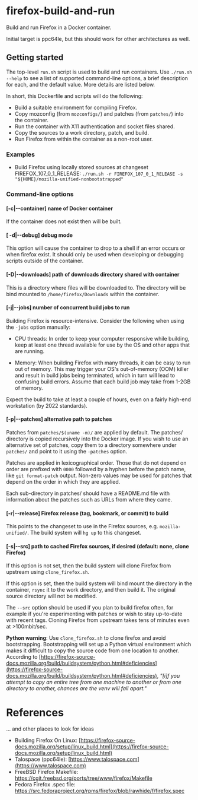 # firefox-build-and-run
Build and run Firefox in a Docker container.

Initial target is ppc64le, but this should work for other architectures as well.

## Getting started

The top-level `run.sh` script is used to build and run containers. Use `./run.sh --help` to see a list of supported command-line options, a brief description for each, and the default value. More details are listed below.

In short, this Dockerfile and scripts will do the following:
* Build a suitable environment for compiling Firefox.
* Copy mozconfig (from `mozconfigs/`) and patches (from `patches/`) into the container.
* Run the container with X11 authentication and socket files shared.
* Copy the sources to a work directory, patch, and build.
* Run Firefox from within the container as a non-root user.

### Examples
* Build Firefox using locally stored sources at changeset FIREFOX_107_0_1_RELEASE: `./run.sh -r FIREFOX_107_0_1_RELEASE -s "${HOME}/mozilla-unified-nonbootstrapped"`


### Command-line options
#### [-c|--container]       name of Docker container

If the container does not exist then will be built.

#### [ -d|--debug]           debug mode

This option will cause the container to drop to a shell if an error occurs or when firefox exist. It should only be used when developing or debugging scripts outside of the container.

#### [-D|--downloads]       path of downloads directory shared with container

This is a directory where files will be downloaded to. The directory will be bind mounted to `/home/firefox/Downloads` within the container.

#### [-j|--jobs]            number of concurrent build jobs to run

Building Firefox is resource-intensive. Consider the following when using the `-jobs` option manually:
* CPU threads: In order to keep your computer responsive while building, keep at least one thread available for use by the OS and other apps that are running.

* Memory: When building Firefox with many threads, it can be easy to run out of memory. This may trigger your OS's out-of-memory (OOM) killer and result in build jobs being terminated, which in turn will lead to confusing build errors. Assume that each build job may take from 1-2GB of memory.

Expect the build to take at least a couple of hours, even on a fairly high-end workstation (by 2022 standards).

#### [-p|--patches]         alternative path to patches

Patches from `patches/$(uname -m)/` are applied by default. The patches/ directory is copied recursively into the Docker image. If you wish to use an alternative set of patches, copy them to a directory somewhere under `patches/` and point to it using the `-patches` option.

Patches are applied in lexicographical order. Those that do not depend on order are prefixed with `0000` followed by a hyphen before the patch name, like `git format-patch` output. Non-zero values may be used for patches that depend on the order in which they are applied.

Each sub-directory in patches/ should have a README.md file with information about the patches such as URLs from where they came.

#### [-r|--release]         Firefox release (tag, bookmark, or commit) to build

This points to the changeset to use in the Firefox sources, e.g. `mozilla-unified/`. The build system will `hg up` to this changeset.

#### [-s|--src]             path to cached Firefox sources, if desired (default: none, clone Firefox)

If this option is not set, then the build system will clone Firefox from upstream using `clone_firefox.sh`.

If this option is set, then the build system will bind mount the directory in the container, `rsync` it to the work directory, and then build it. The original source directory will not be modified.

The `--src` option should be used if you plan to build firefox often, for example if you're experimenting with patches or wish to stay up-to-date with recent tags. Cloning Firefox from upstream takes tens of minutes even at >100mbit/sec.

**Python warning**: Use `clone_firefox.sh` to clone firefox and avoid bootstrapping. Bootstrapping will set up a Python virtual environment which makes it difficult to copy the source code from one location to another. According to [https://firefox-source-docs.mozilla.org/build/buildsystem/python.html#deficiencies](https://firefox-source-docs.mozilla.org/build/buildsystem/python.html#deficiencies), *"[i]f you attempt to copy an entire tree from one machine to another or from one directory to another, chances are the venv will fall apart."*

# References
... and other places to look for ideas
* Building Firefox On Linux: [https://firefox-source-docs.mozilla.org/setup/linux_build.html](https://firefox-source-docs.mozilla.org/setup/linux_build.html)
* Talospace (ppc64le): [https://www.talospace.com](https://www.talospace.com)
* FreeBSD Firefox Makefile: https://cgit.freebsd.org/ports/tree/www/firefox/Makefile
* Fedora Firefox .spec file: https://src.fedoraproject.org/rpms/firefox/blob/rawhide/f/firefox.spec
